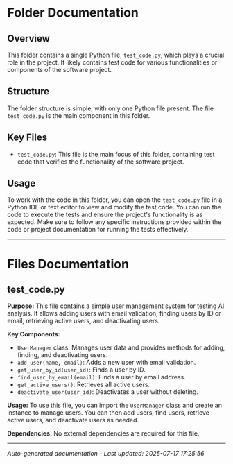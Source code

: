 # Folder Documentation

## Overview
This folder contains a single Python file, `test_code.py`, which plays a crucial role in the project. It likely contains test code for various functionalities or components of the software project.

## Structure
The folder structure is simple, with only one Python file present. The file `test_code.py` is the main component in this folder.

## Key Files
- `test_code.py`: This file is the main focus of this folder, containing test code that verifies the functionality of the software project.

## Usage
To work with the code in this folder, you can open the `test_code.py` file in a Python IDE or text editor to view and modify the test code. You can run the code to execute the tests and ensure the project's functionality is as expected. Make sure to follow any specific instructions provided within the code or project documentation for running the tests effectively.

---

# Files Documentation

## test_code.py

**Purpose:** This file contains a simple user management system for testing AI analysis. It allows adding users with email validation, finding users by ID or email, retrieving active users, and deactivating users.

**Key Components:**
- `UserManager` class: Manages user data and provides methods for adding, finding, and deactivating users.
- `add_user(name, email)`: Adds a new user with email validation.
- `get_user_by_id(user_id)`: Finds a user by ID.
- `find_user_by_email(email)`: Finds a user by email address.
- `get_active_users()`: Retrieves all active users.
- `deactivate_user(user_id)`: Deactivates a user without deleting.

**Usage:** To use this file, you can import the `UserManager` class and create an instance to manage users. You can then add users, find users, retrieve active users, and deactivate users as needed.

**Dependencies:** No external dependencies are required for this file.

---
*Auto-generated documentation - Last updated: 2025-07-17 17:25:56*
